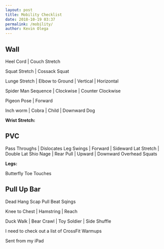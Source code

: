 ```yaml
--- 
layout: post 
title: Mobility Checklist
date: 2018-10-19 03:37
permalink: /mobility/ 
author: Kevin Olega 
--- 
```

## Wall

Heel Cord | Couch Stretch

Squat Stretch | Cossack Squat

Lunge Stretch | Elbow to Ground | Vertical | Horizontal

Spider Man Sequence | Clockwise | Counter Clockwise

Pigeon Pose | Forward

Inch worm | Cobra | Child | Downward Dog

**Wrist Stretch:**

## PVC
Pass Throughs | Dislocates
Leg Swings | Forward | Sideward
Lat Stretch | Double Lat
Shio Nage | Rear Pull | Upward | Downward
Overhead Squats


**Legs:**

Butterfly
Toe Touches 


## Pull Up Bar

Dead Hang Scap Pull Beat Sqings

Knee to Chest | Hamstring | Reach

Duck Walk | Bear Crawl | Toy Soldier | Side Shuffle

I need to check out a list of CrossFit Warmups 


Sent from my iPad